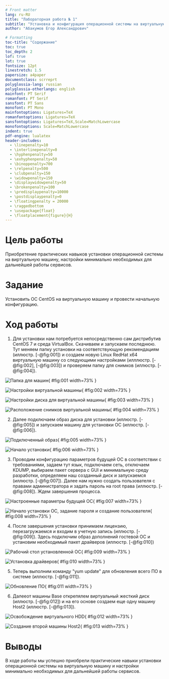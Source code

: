 ```yaml
---
# Front matter
lang: ru-RU
title: "Лабораторная работа № 1"
subtitle: "Установка и конфигурация операционной системы на виртуальную машину"
author: "Абакумов Егор Александрович"

# Formatting
toc-title: "Содержание"
toc: true
toc_depth: 2
lof: true
lot: true
fontsize: 12pt
linestretch: 1.5
papersize: a4paper
documentclass: scrreprt
polyglossia-lang: russian
polyglossia-otherlangs: english
mainfont: PT Serif
romanfont: PT Serif
sansfont: PT Sans
monofont: PT Mono
mainfontoptions: Ligatures=TeX
romanfontoptions: Ligatures=TeX
sansfontoptions: Ligatures=TeX,Scale=MatchLowercase
monofontoptions: Scale=MatchLowercase
indent: true
pdf-engine: lualatex
header-includes:
  - \linepenalty=10
  - \interlinepenalty=0
  - \hyphenpenalty=50
  - \exhyphenpenalty=50
  - \binoppenalty=700
  - \relpenalty=500
  - \clubpenalty=150
  - \widowpenalty=150
  - \displaywidowpenalty=50
  - \brokenpenalty=100
  - \predisplaypenalty=10000
  - \postdisplaypenalty=0
  - \floatingpenalty = 20000
  - \raggedbottom
  - \usepackage{float}
  - \floatplacement{figure}{H}
---
```


# Цель работы

Приобретение практических навыков установки операционной системы на виртуальную машину, настройки минимально необходимых для дальнейшей работы сервисов.

# Задание

Установить ОС CentOS на виртуальную машину и провести начальную конфигурацию.

# Ход работы

1. Для установки нам потребуется непосредственно сам дистрибутив CentOS 7 и среда VirtualBox. Скачиваем и запускаем последнюю. Тут меняем папку установки на соответствующую рекомендациям (иллюстр. [-@fig:001]) и создаем новую Linux RedHat x64 виртуальную машину со следующими настройками (илллюстр. [-@fig:002], [-@fig:003]) и  проверяем папку для снимков (иллюстр. [-@fig:004]).

![Папка для машин](image/report/1.png){ #fig:001 width=73% }

![Настройки виртуальной машины](image/report/2.png){ #fig:002 width=73% }

![Настройки диска для виртуальной машины](image/report/3.png){ #fig:003 width=73% }

![Расположение снимков виртуальной машины](image/report/4.png){ #fig:004 width=73% }

2. Далее подключаем образ диска для установки (иллюстр. [-@fig:005]) и запускаем машину для установки ОС (иллюстр. [-@fig:006]).

![Подключенный образ](image/report/5.png){ #fig:005 width=73% }

![Начало установки](image/report/6.png){ #fig:006 width=73% }

3. Проводим конфигурацию параметров будущей ОС в соответствии с требованиями, задаем тут язык, подключаем сеть, отключаем KDUMP, выбираем пакет сервера с GUI и минимальную среду разработки, определяем наш созданный диск и запускаемся (иллюстр. [-@fig:007]). Далее нам нужно создать пользователя с правами администратора и задать пароль на root права (иллюстр. [-@fig:008]). Ждем завершения процесса.

![Настроенные параметры будущей ОС](image/report/7.png){ #fig:007 width=73% }

![Начало установки ОС, задание пароля и создание пользователя](image/report/8.png){ #fig:008 width=73% }

4. После завершения установки принимаем лицензию, перезагружаемся и входим в учетную запись (иллюстр. [-@fig:009]). Здесь подключим образ дополнений гостевой ОС и установим необходимый пакет драйверов (иллюстр. [-@fig:010])

![Рабочий стол установленной ОС](image/report/9.png){ #fig:009 width=73% }

![Установка драйверов](image/report/10.png){ #fig:010 width=73% }

5. Теперь выполним команду "yum update" для обновления всего ПО в системе (иллюстр. [-@fig:011]).

![Обновление ПО](image/report/11.png){ #fig:011 width=73% }

6. Далееот машины Base открепялем виртуальный жесткий диск (иллюстр. [-@fig:012]) и на его основе создаем еще одну машину Host2 (иллюстр. [-@fig:013]).

![Освобождение виртуального HDD](image/report/12.png){ #fig:012 width=73% }

![Создание второй машины Host2](image/report/13.png){ #fig:013 width=73% }

# Выводы

В ходе работы мы успешно приобрели практические навыки установки операционной системы на виртуальную машину и настройки минимально необходимых для дальнейшей работы сервисов.